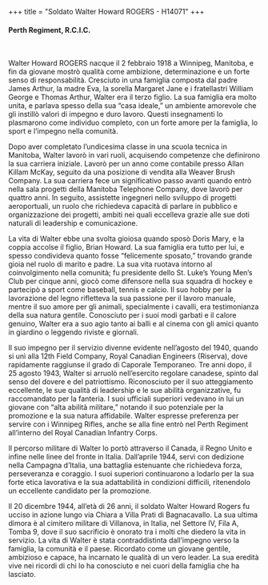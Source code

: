 +++
title = "Soldato Walter Howard ROGERS - H14071"
+++

#### Perth Regiment, R.C.I.C.
<br>


Walter Howard ROGERS nacque il 2 febbraio 1918 a Winnipeg, Manitoba, e fin da giovane mostrò qualità come ambizione, determinazione e un forte senso di responsabilità. Cresciuto in una famiglia composta dal padre James Arthur, la madre Eva, la sorella Margaret Jane e i fratellastri William George e Thomas Arthur, Walter era il terzo figlio. La sua famiglia era molto unita, e parlava spesso della sua “casa ideale,” un ambiente amorevole che gli instillò valori di impegno e duro lavoro. Questi insegnamenti lo plasmarono come individuo completo, con un forte amore per la famiglia, lo sport e l’impegno nella comunità.

Dopo aver completato l’undicesima classe in una scuola tecnica in Manitoba, Walter lavorò in vari ruoli, acquisendo competenze che definirono la sua carriera iniziale. Lavorò per un anno come contabile presso Allan Killam McKay, seguito da una posizione di vendita alla Weaver Brush Company. La sua carriera fece un significativo passo avanti quando entrò nella sala progetti della Manitoba Telephone Company, dove lavorò per quattro anni. In seguito, assistette ingegneri nello sviluppo di progetti aeroportuali, un ruolo che richiedeva capacità di parlare in pubblico e organizzazione dei progetti, ambiti nei quali eccelleva grazie alle sue doti naturali di leadership e comunicazione.

La vita di Walter ebbe una svolta gioiosa quando sposò Doris Mary, e la coppia accolse il figlio, Brian Howard. La sua famiglia era tutto per lui, e spesso condivideva quanto fosse “felicemente sposato,” trovando grande gioia nel ruolo di marito e padre. La sua vita ruotava intorno al coinvolgimento nella comunità; fu presidente dello St. Luke’s Young Men’s Club per cinque anni, giocò come difensore nella sua squadra di hockey e partecipò a sport come baseball, tennis e calcio. Il suo hobby per la lavorazione del legno rifletteva la sua passione per il lavoro manuale, mentre il suo amore per gli animali, specialmente i cavalli, era testimonianza della sua natura gentile. Conosciuto per i suoi modi garbati e il calore genuino, Walter era a suo agio tanto ai balli e al cinema con gli amici quanto in giardino o leggendo riviste e giornali.

Il suo impegno per il servizio divenne evidente nell’agosto del 1940, quando si unì alla 12th Field Company, Royal Canadian Engineers (Riserva), dove rapidamente raggiunse il grado di Caporale Temporaneo. Tre anni dopo, il 25 agosto 1943, Walter si arruolò nell’esercito regolare canadese, spinto dal senso del dovere e del patriottismo. Riconosciuto per il suo atteggiamento eccellente, le sue qualità di leadership e le sue abilità organizzative, fu raccomandato per la fanteria. I suoi ufficiali superiori vedevano in lui un giovane con “alta abilità militare,” notando il suo potenziale per la promozione e la sua natura affidabile. Walter espresse preferenza per servire con i Winnipeg Rifles, anche se alla fine entrò nel Perth Regiment all’interno del Royal Canadian Infantry Corps.

Il percorso militare di Walter lo portò attraverso il Canada, il Regno Unito e infine nelle linee del fronte in Italia. 
Dall’aprile 1944, servì con dedizione nella Campagna d’Italia, una battaglia estenuante che richiedeva forza, perseveranza e coraggio. I suoi superiori continuarono a lodarlo per la sua forte etica lavorativa e la sua adattabilità in condizioni difficili, ritenendolo un eccellente candidato per la promozione.

Il 20 dicembre 1944, all’età di 26 anni, il soldato Walter Howard Rogers fu ucciso in azione lungo via Chiara a Villa Prati di Bagnacavallo. 
La sua ultima dimora è al cimitero militare di Villanova, in Italia, nel Settore IV, Fila A, Tomba 9, dove il suo sacrificio è onorato tra i molti che diedero la vita in servizio. La vita di Walter è stata contraddistinta dall’impegno verso la famiglia, la comunità e il paese. Ricordato come un giovane gentile, ambizioso e capace, ha incarnato le qualità di un vero leader. La sua eredità vive nei ricordi di chi lo ha conosciuto e nei cuori della famiglia che ha lasciato.
